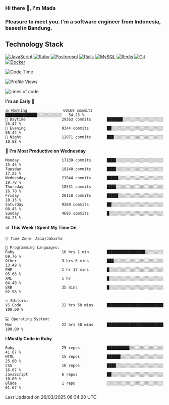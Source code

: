 ### Hi there 👋, I'm Mada
### Pleasure to meet you. I'm a software engineer from Indonesia, based in Bandung.

## Technology Stack

[![JavaScript](https://img.shields.io/badge/-JavaScript-%23F7DF1C?style=flat-square&logo=javascript&logoColor=000000&labelColor=%23F7DF1C&color=%23FFCE5A)](https://www.javascript.com/)
[![Ruby](https://img.shields.io/badge/Ruby-CC342D?style=flat-square&logo=ruby&logoColor=white)](https://www.ruby-lang.org/en/)
[![Postgresql](https://img.shields.io/badge/PostgreSQL-316192?style=flat-square&logo=postgresql&logoColor=ffffff)](https://www.postgresql.org/)
[![Rails](https://img.shields.io/badge/Ruby_on_Rails-CC0000?style=flat-square&logo=ruby-on-rails&logoColor=white)](https://rubyonrails.org/)
[![MySQL](https://img.shields.io/badge/-MySQL-4479A1?style=flat-square&logo=MySQL&logoColor=ffffff)](https://www.mysql.com/)
[![Redis](https://img.shields.io/badge/-Redis-DC382D?style=flat-square&logo=Redis&logoColor=ffffff)](https://redis.io/)
[![Git](https://img.shields.io/badge/-Git-%23F05032?style=flat-square&logo=git&logoColor=%23ffffff)](https://git-scm.com/)
[![Docker](https://img.shields.io/badge/-Docker-2496ED?style=flat-square&logo=docker&logoColor=ffffff)](https://www.docker.com/)
<!--
**madaarya/madaarya** is a ✨ _special_ ✨ repository because its `README.md` (this file) appears on your GitHub profile.

Here are some ideas to get you started:

- 🔭 I’m currently working on ...
- 🌱 I’m currently learning ...
- 👯 I’m looking to collaborate on ...
- 🤔 I’m looking for help with ...
- 💬 Ask me about ...
- 📫 How to reach me: ...
- 😄 Pronouns: ...
- ⚡ Fun fact: ...
-->
<!--START_SECTION:waka-->
![Code Time](http://img.shields.io/badge/Code%20Time-7%2C163%20hrs%2054%20mins-blue)

![Profile Views](http://img.shields.io/badge/Profile%20Views-0-blue)

![Lines of code](https://img.shields.io/badge/From%20Hello%20World%20I%27ve%20Written-49.4%20million%20lines%20of%20code-blue)

**I'm an Early 🐤** 

```text
🌞 Morning                60169 commits       ██████████████░░░░░░░░░░░   54.23 % 
🌆 Daytime                29363 commits       ███████░░░░░░░░░░░░░░░░░░   26.47 % 
🌃 Evening                9344 commits        ██░░░░░░░░░░░░░░░░░░░░░░░   08.42 % 
🌙 Night                  12071 commits       ███░░░░░░░░░░░░░░░░░░░░░░   10.88 % 
```
📅 **I'm Most Productive on Wednesday** 

```text
Monday                   17139 commits       ████░░░░░░░░░░░░░░░░░░░░░   15.45 % 
Tuesday                  19140 commits       ████░░░░░░░░░░░░░░░░░░░░░   17.25 % 
Wednesday                21944 commits       █████░░░░░░░░░░░░░░░░░░░░   19.78 % 
Thursday                 18531 commits       ████░░░░░░░░░░░░░░░░░░░░░   16.70 % 
Friday                   20118 commits       █████░░░░░░░░░░░░░░░░░░░░   18.13 % 
Saturday                 9380 commits        ██░░░░░░░░░░░░░░░░░░░░░░░   08.45 % 
Sunday                   4695 commits        █░░░░░░░░░░░░░░░░░░░░░░░░   04.23 % 
```


📊 **This Week I Spent My Time On** 

```text
🕑︎ Time Zone: Asia/Jakarta

💬 Programming Languages: 
Ruby                     16 hrs 1 min        █████████████████░░░░░░░░   69.76 % 
Other                    3 hrs 6 mins        ███░░░░░░░░░░░░░░░░░░░░░░   13.49 % 
PHP                      1 hr 17 mins        █░░░░░░░░░░░░░░░░░░░░░░░░   05.66 % 
XML                      1 hr                █░░░░░░░░░░░░░░░░░░░░░░░░   04.40 % 
ERB                      35 mins             █░░░░░░░░░░░░░░░░░░░░░░░░   02.58 % 

🔥 Editors: 
VS Code                  22 hrs 58 mins      █████████████████████████   100.00 % 

💻 Operating System: 
Mac                      22 hrs 58 mins      █████████████████████████   100.00 % 
```

**I Mostly Code in Ruby** 

```text
Ruby                     25 repos            ██████████░░░░░░░░░░░░░░░   41.67 % 
HTML                     15 repos            ██████░░░░░░░░░░░░░░░░░░░   25.00 % 
CSS                      10 repos            ████░░░░░░░░░░░░░░░░░░░░░   16.67 % 
JavaScript               6 repos             ██░░░░░░░░░░░░░░░░░░░░░░░   10.00 % 
Blade                    1 repo              ░░░░░░░░░░░░░░░░░░░░░░░░░   01.67 % 
```




 Last Updated on 26/03/2025 08:34:20 UTC
<!--END_SECTION:waka-->
